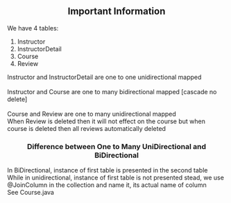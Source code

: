 <h2 align="center">Important Information</h2>
<p>
	We have 4 tables:
	<ol>
		<li>Instructor</li>
		<li>InstructorDetail</li>
		<li>Course</li>
		<li>Review</li>
	</ol>
	Instructor and InstructorDetail are one to one unidirectional mapped
	<br><br>
	Instructor and Course are one to many bidirectional mapped [cascade no delete]
	<br><br>
	Course and Review are one to many unidirectional mapped 
	<br>
	When Review is deleted then it will not effect on the course 
	but when course is deleted then all reviews automatically deleted
	<br>
</p>

<h3 align="center">Difference between One to Many UniDirectional and BiDirectional</h3>
<p>
	In BiDirectional, instance of first table is presented in the second table
	<br>
	While  in unidirectional, instance of first table is not presented stead, we use @JoinColumn in the collection and name it, its actual name of column
	<br>
	See Course.java
</p>